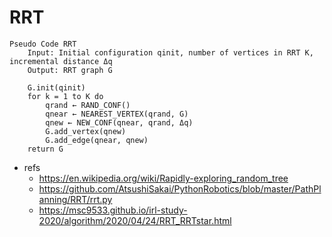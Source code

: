 # RRT

```pseudo
Pseudo Code RRT
    Input: Initial configuration qinit, number of vertices in RRT K, incremental distance Δq
    Output: RRT graph G

    G.init(qinit)
    for k = 1 to K do
        qrand ← RAND_CONF()
        qnear ← NEAREST_VERTEX(qrand, G)
        qnew ← NEW_CONF(qnear, qrand, Δq)
        G.add_vertex(qnew)
        G.add_edge(qnear, qnew)
    return G
```

- refs
  - https://en.wikipedia.org/wiki/Rapidly-exploring_random_tree
  - https://github.com/AtsushiSakai/PythonRobotics/blob/master/PathPlanning/RRT/rrt.py
  - https://msc9533.github.io/irl-study-2020/algorithm/2020/04/24/RRT_RRTstar.html
